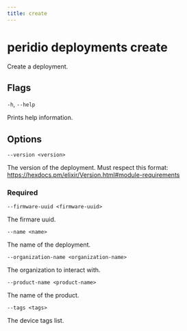 ```yaml
---
title: create
---
```


# peridio deployments create

Create a deployment.

## Flags

`-h`, `--help`

Prints help information.

## Options

`--version <version>`

The version of the deployment. Must respect this format: https://hexdocs.pm/elixir/Version.html#module-requirements

### Required

`--firmware-uuid <firmware-uuid>`

The firmare uuid.

`--name <name>`

The name of the deployment.

`--organization-name <organization-name>`

The organization to interact with.

`--product-name <product-name>`

The name of the product.

`--tags <tags>`

The device tags list.
